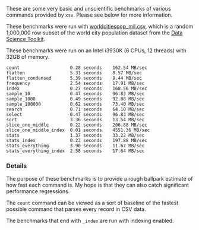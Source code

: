 These are some very basic and unscientific benchmarks of various commands
provided by `xsv`. Please see below for more information.

These benchmarks were run with
[worldcitiespop_mil.csv](http://burntsushi.net/stuff/worldcitiespop_mil.csv),
which is a random 1,000,000 row subset of the world city population dataset
from the [Data Science Toolkit](https://github.com/petewarden/dstkdata).

These benchmarks were run on an Intel i3930K (6 CPUs, 12 threads) with 32GB of
memory.

```
count                   0.28 seconds    162.54 MB/sec
flatten                 5.31 seconds    8.57 MB/sec
flatten_condensed       5.39 seconds    8.44 MB/sec
frequency               2.54 seconds    17.91 MB/sec
index                   0.27 seconds    168.56 MB/sec
sample_10               0.47 seconds    96.83 MB/sec
sample_1000             0.49 seconds    92.88 MB/sec
sample_100000           0.62 seconds    73.40 MB/sec
search                  0.71 seconds    64.10 MB/sec
select                  0.47 seconds    96.83 MB/sec
sort                    3.36 seconds    13.54 MB/sec
slice_one_middle        0.22 seconds    206.88 MB/sec
slice_one_middle_index  0.01 seconds    4551.36 MB/sec
stats                   1.37 seconds    33.22 MB/sec
stats_index             0.23 seconds    197.88 MB/sec
stats_everything        3.90 seconds    11.67 MB/sec
stats_everything_index  2.58 seconds    17.64 MB/sec
```

### Details

The purpose of these benchmarks is to provide a rough ballpark estimate of how
fast each command is. My hope is that they can also catch significant
performance regressions.

The `count` command can be viewed as a sort of baseline of the fastest possible
command that parses every record in CSV data.

The benchmarks that end with `_index` are run with indexing enabled.

